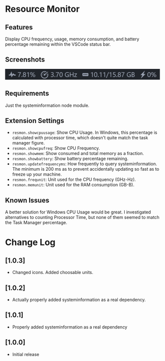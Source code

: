 # Resource Monitor

## Features

Display CPU frequency, usage, memory consumption, and battery percentage remaining within the VSCode status bar.

## Screenshots
![An example of resmon running](images/example.png)

## Requirements

Just the systeminformation node module.

## Extension Settings

* `resmon.showcpuusage`: Show CPU Usage. In Windows, this percentage is calculated with processor time, which doesn't quite match the task manager figure.
* `resmon.showcpufreq`: Show CPU Frequency.
* `resmon.showmem`: Show consumed and total memory as a fraction.
* `resmon.showbattery`: Show battery percentage remaining.
* `resmon.updatefrequencyms`: How frequently to query systeminformation. The minimum is 200 ms as to prevent accidentally updating so fast as to freeze up your machine.
* `resmon.frequnit`: Unit used for the CPU frequency (GHz-Hz).
* `resmon.memunit`: Unit used for the RAM consumption (GB-B).

## Known Issues

A better solution for Windows CPU Usage would be great. I investigated alternatives to counting Processor Time, but none of them seemed to match the Task Manager percentage.

# Change Log

## [1.0.3]
- Changed icons. Added choosable units.

## [1.0.2]
- Actually properly added systeminformation as a real dependency.

## [1.0.1]
- Properly added systeminformation as a real dependency

## [1.0.0]
- Initial release